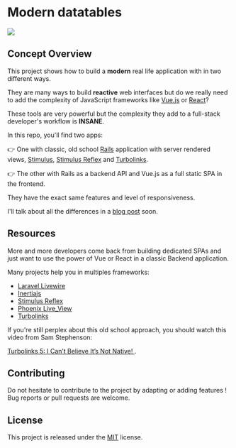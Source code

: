 # Modern datatables

[![](https://img.shields.io/github/license/guillaumebriday/modern-datatables)](https://github.com/guillaumebriday/modern-datatables)

## Concept Overview

This project shows how to build a **modern** real life application with in two different ways.

They are many ways to build **reactive** web interfaces but do we really need to add the complexity of JavaScript frameworks like [Vue.js](https://vuejs.org/) or [React](https://reactjs.org/)? 

These tools are very powerful but the complexity they add to a full-stack developer's workflow is **INSANE**.

In this repo, you'll find two apps:

👉 One with classic, old school [Rails](https://rubyonrails.org/) application with server rendered views, [Stimulus](https://stimulusjs.org/), [Stimulus Reflex](https://docs.stimulusreflex.com/) and [Turbolinks](https://github.com/turbolinks/turbolinks).

👉 The other with Rails as a backend API and Vue.js as a full static SPA in the frontend.

They have the exact same features and level of responsiveness.

I'll talk about all the differences in a [blog post](https://guillaumebriday.fr/articles) soon.

## Resources

More and more developers come back from building dedicated SPAs and just want to use the power of Vue or React in a classic Backend application.

Many projects help you in multiples frameworks:
- [Laravel Livewire](https://laravel-livewire.com/)
- [Inertiajs](https://inertiajs.com/)
- [Stimulus Reflex](https://docs.stimulusreflex.com/)
- [Phoenix Live_View](https://github.com/phoenixframework/phoenix_live_view)
- [Turbolinks](https://github.com/turbolinks/turbolinks)

If you're still perplex about this old school approach, you should watch this video from Sam Stephenson:

[Turbolinks 5: I Can’t Believe It’s Not Native! ](https://www.youtube.com/watch?v=SWEts0rlezA).

## Contributing

Do not hesitate to contribute to the project by adapting or adding features ! Bug reports or pull requests are welcome.

## License

This project is released under the [MIT](http://opensource.org/licenses/MIT) license.
